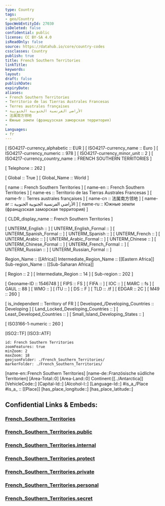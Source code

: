 ```yaml
---
type: Country
tags:
- geo/Country
SpocWebEntityId: 27030
isDeleted: false
confidential: public
license: CC BY-SA 4.0
isReadOnly: false
source: https://datahub.io/core/country-codes
cssclasses: Country
publish: true
title: French Southern Territories
linkTitle: 
keywords: 
layout: 
draft: false
publishDate: 
expiryDate: 
aliases:
- French Southern Territories
- Territorio de las Tierras Australes Francesas
- Terres australes françaises
- الأراضي الفرنسية الجنوبية الجنوبية
- 法属南方领地
- Южные земли (французская заморская территория)
- 
Languages:
- fr
---
```



[	ISO4217-currency_alphabetic	 :: EUR ] 
[	ISO4217-currency_name	 :: Euro ] 
[	ISO4217-currency_numeric	 :: 978 ] 
[	ISO4217-currency_minor_unit	 :: 2 ] 
[	ISO4217-currency_country_name	 :: FRENCH SOUTHERN TERRITORIES ] 

[	Telephone	 :: 262 ] 

[	Global	 :: True ] 
[	Global_Name	 :: World ] 

[	name	 :: French Southern Territories ] 
[	name-en	 :: French Southern Territories ] 
[	name-es	 :: Territorio de las Tierras Australes Francesas ] 
[	name-fr	 :: Terres australes françaises ] 
[	name-cn	 :: 法属南方领地 ] 
[	name-ar	 :: الأراضي الفرنسية الجنوبية الجنوبية ] 
[	name-ru	 :: Южные земли (французская заморская территория) ] 

[	CLDR_display_name	 :: French Southern Territories ] 

[	UNTERM_English	 ::  ] 
[	UNTERM_English_Formal	 ::  ] 
[	UNTERM_Spanish_Formal	 ::  ] 
[	UNTERM_Spanish	 ::  ] 
[	UNTERM_French	 ::  ] 
[	UNTERM_Arabic	 ::  ] 
[	UNTERM_Arabic_Formal	 ::  ] 
[	UNTERM_Chinese	 ::  ] 
[	UNTERM_Chinese_Formal	 ::  ] 
[	UNTERM_French_Formal	 ::  ] 
[	UNTERM_Russian	 ::  ] 
[	UNTERM_Russian_Formal	 ::  ] 

Region_Name ::  [[Africa]] 
Intermediate_Region_Name ::  [[Eastern Africa]] 
Sub-region_Name ::  [[Sub-Saharan Africa]] 

[	Region	 :: 2 ] 
[	Intermediate_Region	 :: 14 ] 
[	Sub-region	 :: 202 ] 

[	Geoname-ID	 :: 1546748 ] 
[	FIPS	 :: FS ] 
[	FIFA	 ::  ] 
[	IOC	 ::  ] 
[	MARC	 :: fs ] 
[	GAUL	 :: 88 ] 
[	WMO	 ::  ] 
[	ITU	 ::  ] 
[	DS	 :: F ] 
[	TLD	 :: .tf ] 
[	EDGAR	 :: 2C ] 
[	M49	 :: 260 ] 

[	is_independent	 :: Territory of FR ] 
[	Developed_/Developing_Countries	 :: Developing ] 
[	Land_Locked_Developing_Countries	 ::  ] 
[	Least_Developed_Countries	 ::  ] 
[	Small_Island_Developing_States	 ::  ] 

[	ISO3166-1-numeric	 :: 260 ] 



[ISO2::TF] 
[ISO3::ATF] 
```leaflet
id: French Southern Territories
zoomFeatures: true 
minZoom: 2 
maxZoom: 18
geojsonFolder: ./French_Southern_Territories/
markerFolder: ./French_Southern_Territories/
```

[name-en::French Southern Territories] 
[name-de::Französische südliche Territorien] 
[Area-Total::0] 
[Area-Land::0] 
Continent:[[../Antarctica]]  
[VehicleCode::] 
[Capital-Id::] 
[Alcohol-l::] 
[Language-Id::] 
#is_a_/Place  
#is_a_ :: [[Place]] 
[has_place_longitude::] 
[has_place_latitude::] 


## Confidential Links & Embeds: 

### [French_Southern_Territories](/_Standards/Earth/Continent/Antarctica/French_Southern_Territories.md) 

### [French_Southern_Territories.public](/_public/Earth/Continent/Antarctica/French_Southern_Territories.public.md) 

### [French_Southern_Territories.internal](/_internal/Earth/Continent/Antarctica/French_Southern_Territories.internal.md) 

### [French_Southern_Territories.protect](/_protect/Earth/Continent/Antarctica/French_Southern_Territories.protect.md) 

### [French_Southern_Territories.private](/_private/Earth/Continent/Antarctica/French_Southern_Territories.private.md) 

### [French_Southern_Territories.personal](/_personal/Earth/Continent/Antarctica/French_Southern_Territories.personal.md) 

### [French_Southern_Territories.secret](/_secret/Earth/Continent/Antarctica/French_Southern_Territories.secret.md)

